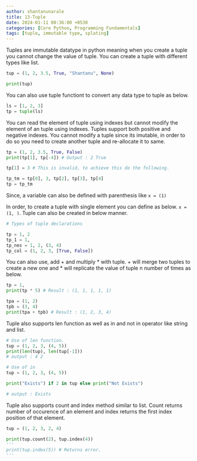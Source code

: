 ```yaml
---
author: shantanunarale
title: 13-Tuple
date: 2024-01-11 00:36:00 +0530
categories: [Core Python, Programming Fundamentals]
tags: [tuple, immutable type, splating]
---
```


Tuples are immutable datatype in python meaning when you create a tuple you cannot change the value of tuple. You can create a tuple with different types like list.

```python
tup = (1, 2, 3.5, True, "Shantanu", None)

print(tup)
```

You can also use tuple functiont to convert any data type to tuple as below.

```python
ls = [1, 2, 3]
tp = tuple(ls)
```

You can read the element of tuple using indexes but cannot modify the element of an tuple using indexes. Tuples support both positive and negative indexes. You cannot modify a tuple since its imutable, in order to do so you need to create another tuple and re-allocate it to same.

```python
tp = (1, 2, 3.5, True, False)
print(tp[1], tp[-4]) # Output : 2 True

tp[1] = 3 # This is invalid, to achieve this do the following.

tp_tm = tp[0], 3, tp[2], tp[3], tp[4]
tp = tp_tm
```

Since, a variable can also be defined with parenthesis like
`x = (1)`

In order, to create a tuple with single element you can define as below.
`x = (1, )`. Tuple can also be created in below manner.

```python
# Types of tuple declarations

tp = 1, 2
tp_1 = 1,
tp_nes = 1, 2, (3, 4)
tp_col = (1, 2, 3, [True, False])
```

You can also use, add + and multiply * with tuple. + will merge two tuples to create a new one and * will replicate the value of tuple n number of times as below.

```python
tp = 1, 
print(tp * 5) # Result : (1, 1, 1, 1, 1)

tpa = (1, 2)
tpb = (3, 4)
print(tpa + tpb) # Result : (1, 2, 3, 4)
```
Tuple also supports len function as well as in and not in operator like string and list.

```python
# Use of len function.
tup = (1, 2, 3, (4, 5))
print(len(tup), len(tup[-1]))
# output : 4 2

# Use of in
tup = (1, 2, 3, (4, 5))

print("Exists") if 2 in tup else print("Not Exists")

# output : Exists
```

Tuple also supports count and index method similar to list. Count returns number of occurence of an element and index returns the first index position of that element.

```python
tup = (1, 2, 3, 2, 4)

print(tup.count(2), tup.index(4))
'''
print(tup.index(5)) # Returns error.
'''
```